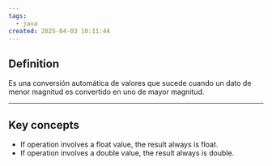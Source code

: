 ```yaml
---
tags:
  - java
created: 2025-04-03 10:11:44
---
```

## **Definition**
Es una conversión automática de valores que sucede cuando un dato de menor magnitud es convertido en uno de mayor magnitud.
___
## **Key concepts**
- If operation involves a float value, the result always is float.
- If operation involves a double value, the result  always is double.
